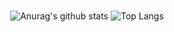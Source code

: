 
<div align="center">

#
![Anurag's github stats](https://github-readme-stats.vercel.app/api?username=seoyeonne&show_icons=true&theme=graywhite)
![Top Langs](https://github-readme-stats.vercel.app/api/top-langs/?username=seoyeonne&layout=compact&theme=graywhite)

</div>
